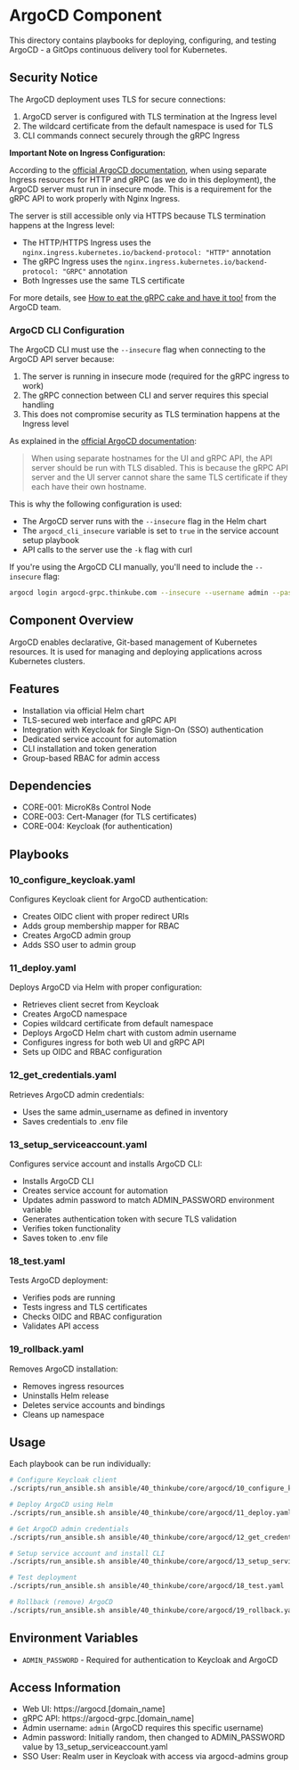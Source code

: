 # ArgoCD Component

This directory contains playbooks for deploying, configuring, and testing ArgoCD - a GitOps continuous delivery tool for Kubernetes.

## Security Notice

The ArgoCD deployment uses TLS for secure connections:

1. ArgoCD server is configured with TLS termination at the Ingress level
2. The wildcard certificate from the default namespace is used for TLS
3. CLI commands connect securely through the gRPC Ingress

**Important Note on Ingress Configuration:**

According to the [official ArgoCD documentation](https://argo-cd.readthedocs.io/en/stable/operator-manual/ingress/), when using separate Ingress resources for HTTP and gRPC (as we do in this deployment), the ArgoCD server must run in insecure mode. This is a requirement for the gRPC API to work properly with Nginx Ingress.

The server is still accessible only via HTTPS because TLS termination happens at the Ingress level:
- The HTTP/HTTPS Ingress uses the `nginx.ingress.kubernetes.io/backend-protocol: "HTTP"` annotation
- The gRPC Ingress uses the `nginx.ingress.kubernetes.io/backend-protocol: "GRPC"` annotation
- Both Ingresses use the same TLS certificate

For more details, see [How to eat the gRPC cake and have it too!](https://blog.argoproj.io/how-to-eat-the-grpc-cake-and-have-it-too-77bc4ed555f6) from the ArgoCD team.

### ArgoCD CLI Configuration

The ArgoCD CLI must use the `--insecure` flag when connecting to the ArgoCD API server because:

1. The server is running in insecure mode (required for the gRPC ingress to work)
2. The gRPC connection between CLI and server requires this special handling
3. This does not compromise security as TLS termination happens at the Ingress level

As explained in the [official ArgoCD documentation](https://argo-cd.readthedocs.io/en/stable/operator-manual/ingress/):

> When using separate hostnames for the UI and gRPC API, the API server should be run with TLS disabled. This is because the gRPC API server and the UI server cannot share the same TLS certificate if they each have their own hostname.

This is why the following configuration is used:
- The ArgoCD server runs with the `--insecure` flag in the Helm chart
- The `argocd_cli_insecure` variable is set to `true` in the service account setup playbook
- API calls to the server use the `-k` flag with curl

If you're using the ArgoCD CLI manually, you'll need to include the `--insecure` flag:

```bash
argocd login argocd-grpc.thinkube.com --insecure --username admin --password $ADMIN_PASSWORD
```

## Component Overview

ArgoCD enables declarative, Git-based management of Kubernetes resources. It is used for managing and deploying applications across Kubernetes clusters.

## Features

- Installation via official Helm chart
- TLS-secured web interface and gRPC API
- Integration with Keycloak for Single Sign-On (SSO) authentication
- Dedicated service account for automation
- CLI installation and token generation
- Group-based RBAC for admin access

## Dependencies

- CORE-001: MicroK8s Control Node
- CORE-003: Cert-Manager (for TLS certificates)
- CORE-004: Keycloak (for authentication)

## Playbooks

### 10_configure_keycloak.yaml

Configures Keycloak client for ArgoCD authentication:
- Creates OIDC client with proper redirect URIs
- Adds group membership mapper for RBAC
- Creates ArgoCD admin group
- Adds SSO user to admin group

### 11_deploy.yaml

Deploys ArgoCD via Helm with proper configuration:
- Retrieves client secret from Keycloak
- Creates ArgoCD namespace
- Copies wildcard certificate from default namespace
- Deploys ArgoCD Helm chart with custom admin username
- Configures ingress for both web UI and gRPC API
- Sets up OIDC and RBAC configuration

### 12_get_credentials.yaml

Retrieves ArgoCD admin credentials:
- Uses the same admin_username as defined in inventory
- Saves credentials to .env file

### 13_setup_serviceaccount.yaml

Configures service account and installs ArgoCD CLI:
- Installs ArgoCD CLI
- Creates service account for automation
- Updates admin password to match ADMIN_PASSWORD environment variable
- Generates authentication token with secure TLS validation
- Verifies token functionality
- Saves token to .env file

### 18_test.yaml

Tests ArgoCD deployment:
- Verifies pods are running
- Tests ingress and TLS certificates
- Checks OIDC and RBAC configuration
- Validates API access

### 19_rollback.yaml

Removes ArgoCD installation:
- Removes ingress resources
- Uninstalls Helm release
- Deletes service accounts and bindings
- Cleans up namespace

## Usage

Each playbook can be run individually:

```bash
# Configure Keycloak client
./scripts/run_ansible.sh ansible/40_thinkube/core/argocd/10_configure_keycloak.yaml

# Deploy ArgoCD using Helm
./scripts/run_ansible.sh ansible/40_thinkube/core/argocd/11_deploy.yaml

# Get ArgoCD admin credentials
./scripts/run_ansible.sh ansible/40_thinkube/core/argocd/12_get_credentials.yaml

# Setup service account and install CLI
./scripts/run_ansible.sh ansible/40_thinkube/core/argocd/13_setup_serviceaccount.yaml

# Test deployment
./scripts/run_ansible.sh ansible/40_thinkube/core/argocd/18_test.yaml

# Rollback (remove) ArgoCD
./scripts/run_ansible.sh ansible/40_thinkube/core/argocd/19_rollback.yaml
```

## Environment Variables

- `ADMIN_PASSWORD` - Required for authentication to Keycloak and ArgoCD

## Access Information

- Web UI: https://argocd.[domain_name]
- gRPC API: https://argocd-grpc.[domain_name]
- Admin username: `admin` (ArgoCD requires this specific username)
- Admin password: Initially random, then changed to ADMIN_PASSWORD value by 13_setup_serviceaccount.yaml
- SSO User: Realm user in Keycloak with access via argocd-admins group